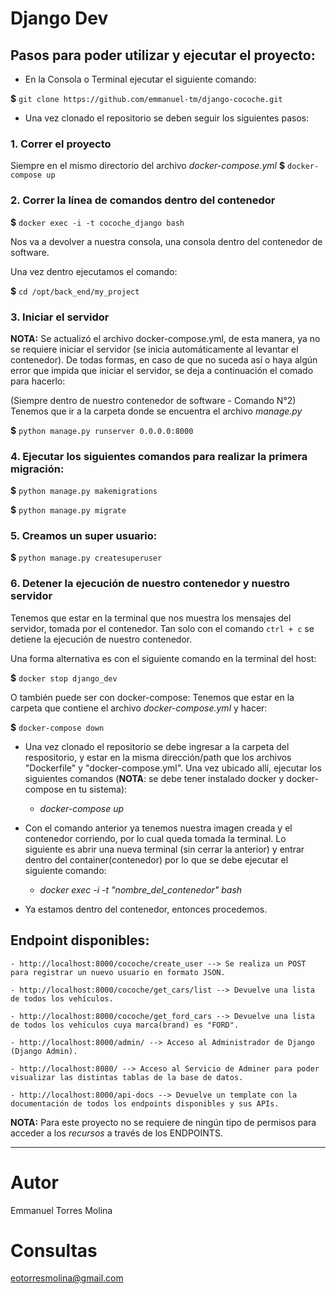 # Django Dev

## Pasos para poder utilizar y ejecutar el proyecto:

- En la Consola o Terminal ejecutar el siguiente comando: 

**$** `git clone https://github.com/emmanuel-tm/django-cocoche.git`

- Una vez clonado el repositorio se deben seguir los siguientes pasos:

### 1. Correr el proyecto
Siempre en el mismo directorio del archivo *docker-compose.yml*
**$** `docker-compose up`

### 2. Correr la línea de comandos dentro del contenedor

**$** `docker exec -i -t cocoche_django bash`

Nos va a devolver a nuestra consola, una consola dentro del contenedor de software.


Una vez dentro ejecutamos el comando:

**$** `cd /opt/back_end/my_project` 

### 3. Iniciar el servidor

**NOTA:** Se actualizó el archivo docker-compose.yml, de esta manera, ya no se
requiere iniciar el servidor (se inicia automáticamente al levantar el contenedor).
De todas formas, en caso de que no suceda así o haya algún error que impida que iniciar
el servidor, se deja a continuación el comado para hacerlo:

(Siempre dentro de nuestro contenedor de software - Comando N°2)  
Tenemos que ir a la carpeta donde se encuentra el archivo *manage.py*  

**$** `python manage.py runserver 0.0.0.0:8000`  

### 4. Ejecutar los siguientes comandos para realizar la primera migración:  

**$** `python manage.py makemigrations`

**$** `python manage.py migrate` 

### 5. Creamos un super usuario:  

**$** `python manage.py createsuperuser`

### 6. Detener la ejecución de nuestro contenedor y nuestro servidor
Tenemos que estar en la terminal que nos muestra los mensajes del servidor, tomada por el contenedor.
Tan solo con el comando `ctrl + c`  se detiene la ejecución de nuestro contenedor.  

Una forma alternativa es con el siguiente comando en la terminal del host:

**$** `docker stop django_dev`  

O también puede ser con docker-compose:
Tenemos que estar en la carpeta que contiene el archivo *docker-compose.yml* y hacer:


**$** `docker-compose down`  

- Una vez clonado el repositorio se debe ingresar a la carpeta del respositorio, y estar en la misma dirección/path que los archivos "Dockerfile" y "docker-compose.yml". Una vez ubicado allí, ejecutar los siguientes comandos (**NOTA**: se debe tener instalado docker y docker-compose en tu sistema):

    - *docker-compose up*

- Con el comando anterior ya tenemos nuestra imagen creada y el contenedor corriendo, por lo cual queda tomada la terminal. Lo siguiente es abrir una nueva terminal (sin cerrar la anterior) y entrar dentro del container(contenedor) por lo que se debe ejecutar el siguiente comando:

    - *docker exec -i -t "nombre_del_contenedor" bash*

- Ya estamos dentro del contenedor, entonces procedemos.


## Endpoint disponibles:

    - http://localhost:8000/cocoche/create_user --> Se realiza un POST para registrar un nuevo usuario en formato JSON.

    - http://localhost:8000/cocoche/get_cars/list --> Devuelve una lista de todos los vehículos.

    - http://localhost:8000/cocoche/get_ford_cars --> Devuelve una lista de todos los vehículos cuya marca(brand) es "FORD".

    - http://localhost:8000/admin/ --> Acceso al Administrador de Django (Django Admin).

    - http://localhost:8080/ --> Acceso al Servicio de Adminer para poder visualizar las distintas tablas de la base de datos.

    - http://localhost:8000/api-docs --> Devuelve un template con la documentación de todos los endpoints disponibles y sus APIs.


**NOTA:** Para este proyecto no se requiere de ningún tipo de permisos para acceder a los *recursos* a través de los ENDPOINTS.


---
# Autor
Emmanuel Torres Molina

# Consultas
eotorresmolina@gmail.com